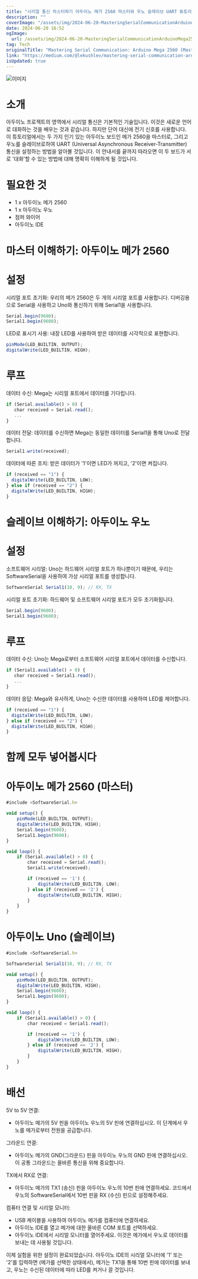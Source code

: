 ```yaml
---
title: "시리얼 통신 마스터하기 아두이노 메가 2560 마스터와 우노 슬레이브 UART 튜토리얼"
description: ""
coverImage: "/assets/img/2024-06-20-MasteringSerialCommunicationArduinoMega2560MasterandUnoSlaveUARTTutorial_0.png"
date: 2024-06-20 16:52
ogImage:
  url: /assets/img/2024-06-20-MasteringSerialCommunicationArduinoMega2560MasterandUnoSlaveUARTTutorial_0.png
tag: Tech
originalTitle: "Mastering Serial Communication: Arduino Mega 2560 (Master) and Uno (Slave) UART Tutorial"
link: "https://medium.com/@lekushlev/mastering-serial-communication-arduino-mega-2560-master-and-uno-slave-uart-tutorial-975ca9b165c6"
isUpdated: true
---
```


![이미지](/assets/img/2024-06-20-MasteringSerialCommunicationArduinoMega2560MasterandUnoSlaveUARTTutorial_0.png)

# 소개

아두이노 프로젝트의 영역에서 시리얼 통신은 기본적인 기술입니다. 이것은 새로운 언어로 대화하는 것을 배우는 것과 같습니다. 하지만 단어 대신에 전기 신호를 사용합니다. 이 튜토리얼에서는 두 가지 인기 있는 아두이노 보드인 메가 2560을 마스터로, 그리고 우노를 슬레이브로하여 UART (Universal Asynchronous Receiver-Transmitter) 통신을 설정하는 방법을 알아볼 것입니다. 이 안내서를 끝까지 따라오면 이 두 보드가 서로 '대화'할 수 있는 방법에 대해 명확히 이해하게 될 것입니다.

# 필요한 것

<div class="content-ad"></div>

- 1 x 아두이노 메가 2560
- 1 x 아두이노 우노
- 점퍼 와이어
- 아두이노 IDE

# 마스터 이해하기: 아두이노 메가 2560

# 설정

시리얼 포트 초기화: 우리의 메가 2560은 두 개의 시리얼 포트를 사용합니다. 디버깅용으로 Serial을 사용하고 Uno와 통신하기 위해 Serial1을 사용합니다.

<div class="content-ad"></div>

```js
Serial.begin(9600);
Serial1.begin(9600);
```

LED로 표시기 사용: 내장 LED를 사용하여 받은 데이터를 시각적으로 표현합니다.

```js
pinMode(LED_BUILTIN, OUTPUT);
digitalWrite(LED_BUILTIN, HIGH);
```

# 루프

<div class="content-ad"></div>

데이터 수신: Mega는 시리얼 포트에서 데이터를 기다립니다.

```js
if (Serial.available() > 0) {
   char received = Serial.read();
   ...
}
```

데이터 전달: 데이터를 수신하면 Mega는 동일한 데이터를 Serial1을 통해 Uno로 전달합니다.

```js
Serial1.write(received);
```

<div class="content-ad"></div>

데이터에 따른 조치: 받은 데이터가 '1'이면 LED가 꺼지고, '2'이면 켜집니다.

```js
if (received == "1") {
  digitalWrite(LED_BUILTIN, LOW);
} else if (received == "2") {
  digitalWrite(LED_BUILTIN, HIGH);
}
```

# 슬레이브 이해하기: 아두이노 우노

# 설정

<div class="content-ad"></div>

소프트웨어 시리얼: Uno는 하드웨어 시리얼 포트가 하나뿐이기 때문에, 우리는 SoftwareSerial을 사용하여 가상 시리얼 포트를 생성합니다.

```js
SoftwareSerial Serial1(10, 9); // RX, TX
```

시리얼 포트 초기화: 하드웨어 및 소프트웨어 시리얼 포트가 모두 초기화됩니다.

```js
Serial.begin(9600);
Serial1.begin(9600);
```

<div class="content-ad"></div>

# 루프

데이터 수신: Uno는 Mega로부터 소프트웨어 시리얼 포트에서 데이터를 수신합니다.

```js
if (Serial1.available() > 0) {
   char received = Serial1.read();
   ...
}
```

데이터 응답: Mega와 유사하게, Uno는 수신한 데이터를 사용하여 LED를 제어합니다.

<div class="content-ad"></div>

```js
if (received == "1") {
  digitalWrite(LED_BUILTIN, LOW);
} else if (received == "2") {
  digitalWrite(LED_BUILTIN, HIGH);
}
```

# 함께 모두 넣어봅시다

# 아두이노 메가 2560 (마스터)

```js
#include <SoftwareSerial.h>

void setup() {
    pinMode(LED_BUILTIN, OUTPUT);
    digitalWrite(LED_BUILTIN, HIGH);
    Serial.begin(9600);
    Serial1.begin(9600);
}

void loop() {
    if (Serial.available() > 0) {
        char received = Serial.read();
        Serial1.write(received);

        if (received == '1') {
            digitalWrite(LED_BUILTIN, LOW);
        } else if (received == '2') {
            digitalWrite(LED_BUILTIN, HIGH);
        }
    }
}
```

<div class="content-ad"></div>

# 아두이노 Uno (슬레이브)

```js
#include <SoftwareSerial.h>

SoftwareSerial Serial1(10, 9); // RX, TX

void setup() {
    pinMode(LED_BUILTIN, OUTPUT);
    digitalWrite(LED_BUILTIN, HIGH);
    Serial.begin(9600);
    Serial1.begin(9600);
}

void loop() {
    if (Serial1.available() > 0) {
        char received = Serial1.read();

        if (received == '1') {
            digitalWrite(LED_BUILTIN, LOW);
        } else if (received == '2') {
            digitalWrite(LED_BUILTIN, HIGH);
        }
    }
}
```

# 배선

5V to 5V 연결:

<div class="content-ad"></div>

- 아두이노 메가의 5V 핀을 아두이노 우노의 5V 핀에 연결하십시오. 이 단계에서 우노를 메가로부터 전원을 공급합니다.

그라운드 연결:

- 아두이노 메가의 GND(그라운드) 핀을 아두이노 우노의 GND 핀에 연결하십시오. 이 공통 그라운드는 올바른 통신을 위해 중요합니다.

TX에서 RX로 연결:

<div class="content-ad"></div>

- 아두이노 메가의 TX1 (송신) 핀을 아두이노 우노의 10번 핀에 연결하세요. 코드에서 우노의 SoftwareSerial에서 10번 핀을 RX (수신) 핀으로 설정해주세요.

컴퓨터 연결 및 시리얼 모니터:

- USB 케이블을 사용하여 아두이노 메가를 컴퓨터에 연결하세요.
- 아두이노 IDE를 열고 메가에 대한 올바른 COM 포트를 선택하세요.
- 아두이노 IDE에서 시리얼 모니터를 열어주세요. 이것은 메가에서 우노로 데이터를 보내는 데 사용될 것입니다.

이제 실험을 위한 설정이 완료되었습니다. 아두이노 IDE의 시리얼 모니터에 '1' 또는 '2'를 입력하면 (메가를 선택한 상태에서), 메가는 TX1을 통해 10번 핀에 데이터를 보내고, 우노는 수신된 데이터에 따라 LED를 켜거나 끌 것입니다.
